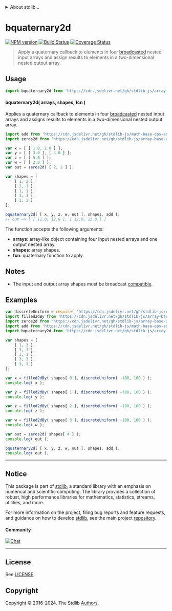 <!--

@license Apache-2.0

Copyright (c) 2023 The Stdlib Authors.

Licensed under the Apache License, Version 2.0 (the "License");
you may not use this file except in compliance with the License.
You may obtain a copy of the License at

   http://www.apache.org/licenses/LICENSE-2.0

Unless required by applicable law or agreed to in writing, software
distributed under the License is distributed on an "AS IS" BASIS,
WITHOUT WARRANTIES OR CONDITIONS OF ANY KIND, either express or implied.
See the License for the specific language governing permissions and
limitations under the License.

-->


<details>
  <summary>
    About stdlib...
  </summary>
  <p>We believe in a future in which the web is a preferred environment for numerical computation. To help realize this future, we've built stdlib. stdlib is a standard library, with an emphasis on numerical and scientific computation, written in JavaScript (and C) for execution in browsers and in Node.js.</p>
  <p>The library is fully decomposable, being architected in such a way that you can swap out and mix and match APIs and functionality to cater to your exact preferences and use cases.</p>
  <p>When you use stdlib, you can be absolutely certain that you are using the most thorough, rigorous, well-written, studied, documented, tested, measured, and high-quality code out there.</p>
  <p>To join us in bringing numerical computing to the web, get started by checking us out on <a href="https://github.com/stdlib-js/stdlib">GitHub</a>, and please consider <a href="https://opencollective.com/stdlib">financially supporting stdlib</a>. We greatly appreciate your continued support!</p>
</details>

# bquaternary2d

[![NPM version][npm-image]][npm-url] [![Build Status][test-image]][test-url] [![Coverage Status][coverage-image]][coverage-url] <!-- [![dependencies][dependencies-image]][dependencies-url] -->

> Apply a quaternary callback to elements in four [broadcasted][@stdlib/array/base/broadcast-array] nested input arrays and assign results to elements in a two-dimensional nested output array.

<section class="intro">

</section>

<!-- /.intro -->



<section class="usage">

## Usage

```javascript
import bquaternary2d from 'https://cdn.jsdelivr.net/gh/stdlib-js/array-base-broadcasted-quaternary2d@deno/mod.js';
```

#### bquaternary2d( arrays, shapes, fcn )

Applies a quaternary callback to elements in four [broadcasted][@stdlib/array/base/broadcast-array] nested input arrays and assigns results to elements in a two-dimensional nested output array.

```javascript
import add from 'https://cdn.jsdelivr.net/gh/stdlib-js/math-base-ops-add4@deno/mod.js';
import zeros2d from 'https://cdn.jsdelivr.net/gh/stdlib-js/array-base-zeros2d@deno/mod.js';

var x = [ [ 1.0, 2.0 ] ];
var y = [ [ 3.0 ], [ 4.0 ] ];
var z = [ [ 5.0 ] ];
var w = [ [ 2.0 ] ];
var out = zeros2d( [ 2, 2 ] );

var shapes = [
    [ 1, 2 ],
    [ 2, 1 ],
    [ 1, 1 ],
    [ 1, 1 ],
    [ 2, 2 ]
];

bquaternary2d( [ x, y, z, w, out ], shapes, add );
// out => [ [ 11.0, 12.0 ], [ 12.0, 13.0 ] ]
```

The function accepts the following arguments:

-   **arrays**: array-like object containing four input nested arrays and one output nested array.
-   **shapes**: array shapes.
-   **fcn**: quaternary function to apply.

</section>

<!-- /.usage -->

<section class="notes">

## Notes

-   The input and output array shapes must be broadcast [compatible][@stdlib/ndarray/base/broadcast-shapes].

</section>

<!-- /.notes -->

<section class="examples">

## Examples

<!-- eslint no-undef: "error" -->

```javascript
var discreteUniform = require( 'https://cdn.jsdelivr.net/gh/stdlib-js/random-base-discrete-uniform' ).factory;
import filled2dBy from 'https://cdn.jsdelivr.net/gh/stdlib-js/array-base-filled2d-by@deno/mod.js';
import zeros2d from 'https://cdn.jsdelivr.net/gh/stdlib-js/array-base-zeros2d@deno/mod.js';
import add from 'https://cdn.jsdelivr.net/gh/stdlib-js/math-base-ops-add4@deno/mod.js';
import bquaternary2d from 'https://cdn.jsdelivr.net/gh/stdlib-js/array-base-broadcasted-quaternary2d@deno/mod.js';

var shapes = [
    [ 1, 3 ],
    [ 3, 1 ],
    [ 1, 1 ],
    [ 3, 3 ],
    [ 3, 3 ]
];

var x = filled2dBy( shapes[ 0 ], discreteUniform( -100, 100 ) );
console.log( x );

var y = filled2dBy( shapes[ 1 ], discreteUniform( -100, 100 ) );
console.log( y );

var z = filled2dBy( shapes[ 2 ], discreteUniform( -100, 100 ) );
console.log( z );

var w = filled2dBy( shapes[ 3 ], discreteUniform( -100, 100 ) );
console.log( w );

var out = zeros2d( shapes[ 4 ] );
console.log( out );

bquaternary2d( [ x, y, z, w, out ], shapes, add );
console.log( out );
```

</section>

<!-- /.examples -->

<!-- Section for related `stdlib` packages. Do not manually edit this section, as it is automatically populated. -->

<section class="related">

</section>

<!-- /.related -->

<!-- Section for all links. Make sure to keep an empty line after the `section` element and another before the `/section` close. -->


<section class="main-repo" >

* * *

## Notice

This package is part of [stdlib][stdlib], a standard library with an emphasis on numerical and scientific computing. The library provides a collection of robust, high performance libraries for mathematics, statistics, streams, utilities, and more.

For more information on the project, filing bug reports and feature requests, and guidance on how to develop [stdlib][stdlib], see the main project [repository][stdlib].

#### Community

[![Chat][chat-image]][chat-url]

---

## License

See [LICENSE][stdlib-license].


## Copyright

Copyright &copy; 2016-2024. The Stdlib [Authors][stdlib-authors].

</section>

<!-- /.stdlib -->

<!-- Section for all links. Make sure to keep an empty line after the `section` element and another before the `/section` close. -->

<section class="links">

[npm-image]: http://img.shields.io/npm/v/@stdlib/array-base-broadcasted-quaternary2d.svg
[npm-url]: https://npmjs.org/package/@stdlib/array-base-broadcasted-quaternary2d

[test-image]: https://github.com/stdlib-js/array-base-broadcasted-quaternary2d/actions/workflows/test.yml/badge.svg?branch=v0.2.0
[test-url]: https://github.com/stdlib-js/array-base-broadcasted-quaternary2d/actions/workflows/test.yml?query=branch:v0.2.0

[coverage-image]: https://img.shields.io/codecov/c/github/stdlib-js/array-base-broadcasted-quaternary2d/main.svg
[coverage-url]: https://codecov.io/github/stdlib-js/array-base-broadcasted-quaternary2d?branch=main

<!--

[dependencies-image]: https://img.shields.io/david/stdlib-js/array-base-broadcasted-quaternary2d.svg
[dependencies-url]: https://david-dm.org/stdlib-js/array-base-broadcasted-quaternary2d/main

-->

[chat-image]: https://img.shields.io/gitter/room/stdlib-js/stdlib.svg
[chat-url]: https://app.gitter.im/#/room/#stdlib-js_stdlib:gitter.im

[stdlib]: https://github.com/stdlib-js/stdlib

[stdlib-authors]: https://github.com/stdlib-js/stdlib/graphs/contributors

[umd]: https://github.com/umdjs/umd
[es-module]: https://developer.mozilla.org/en-US/docs/Web/JavaScript/Guide/Modules

[deno-url]: https://github.com/stdlib-js/array-base-broadcasted-quaternary2d/tree/deno
[deno-readme]: https://github.com/stdlib-js/array-base-broadcasted-quaternary2d/blob/deno/README.md
[umd-url]: https://github.com/stdlib-js/array-base-broadcasted-quaternary2d/tree/umd
[umd-readme]: https://github.com/stdlib-js/array-base-broadcasted-quaternary2d/blob/umd/README.md
[esm-url]: https://github.com/stdlib-js/array-base-broadcasted-quaternary2d/tree/esm
[esm-readme]: https://github.com/stdlib-js/array-base-broadcasted-quaternary2d/blob/esm/README.md
[branches-url]: https://github.com/stdlib-js/array-base-broadcasted-quaternary2d/blob/main/branches.md

[stdlib-license]: https://raw.githubusercontent.com/stdlib-js/array-base-broadcasted-quaternary2d/main/LICENSE

[@stdlib/array/base/broadcast-array]: https://github.com/stdlib-js/array-base-broadcast-array/tree/deno

[@stdlib/ndarray/base/broadcast-shapes]: https://github.com/stdlib-js/ndarray-base-broadcast-shapes/tree/deno

</section>

<!-- /.links -->
